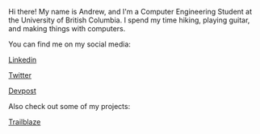 Hi there! My name is Andrew, and I'm a Computer Engineering Student at the University of British Columbia. I spend my time hiking, playing guitar, and making things with computers. 

You can find me on my social media:

[Linkedin](https://www.linkedin.com/in/awforde/)

[Twitter](https://twitter.com/awforde)

[Devpost](https://devpost.com/awforde)

Also check out some of my projects:

[Trailblaze](/Trailblaze)
